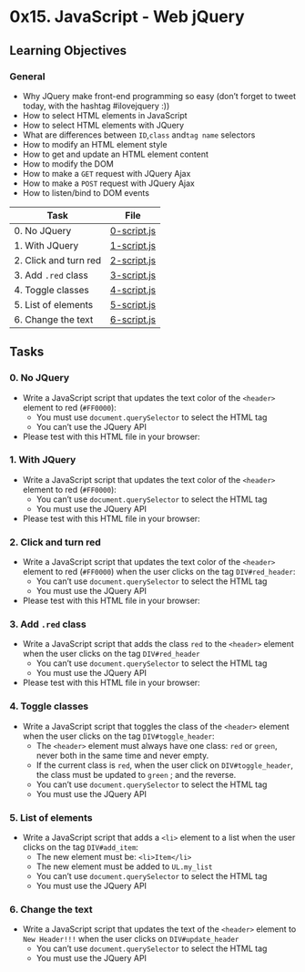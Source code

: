 # 0x15. JavaScript - Web jQuery

## Learning Objectives

### General

- Why JQuery make front-end programming so easy (don’t forget to tweet today, with the hashtag #ilovejquery :))
- How to select HTML elements in JavaScript
- How to select HTML elements with JQuery
- What are differences between `ID`,`class` and`tag name` selectors
- How to modify an HTML element style
- How to get and update an HTML element content
- How to modify the DOM
- How to make a `GET` request with JQuery Ajax
- How to make a `POST` request with JQuery Ajax
- How to listen/bind to DOM events

| Task                  | File                         |
| --------------------- | ---------------------------- |
| 0. No JQuery          | [0-script.js](./0-script.js) |
| 1. With JQuery        | [1-script.js](./1-script.js) |
| 2. Click and turn red | [2-script.js](./2-script.js) |
| 3. Add `.red` class   | [3-script.js](./3-script.js) |
| 4. Toggle classes     | [4-script.js](./4-script.js) |
| 5. List of elements   | [5-script.js](./5-script.js) |
| 6. Change the text    | [6-script.js](./6-script.js) |

## Tasks

### 0. No JQuery

- Write a JavaScript script that updates the text color of the `<header>` element to red (`#FF0000`):
  - You must use `document.querySelector` to select the HTML tag
  - You can’t use the JQuery API
- Please test with this HTML file in your browser:

### 1. With JQuery

- Write a JavaScript script that updates the text color of the `<header>` element to red (`#FF0000`):
  - You can’t use `document.querySelector` to select the HTML tag
  - You must use the JQuery API
- Please test with this HTML file in your browser:

### 2. Click and turn red

- Write a JavaScript script that updates the text color of the `<header>` element to red (`#FF0000`) when the user clicks on the tag `DIV#red_header`:
  - You can’t use `document.querySelector` to select the HTML tag
  - You must use the JQuery API
- Please test with this HTML file in your browser:

### 3. Add `.red` class

- Write a JavaScript script that adds the class `red` to the `<header>` element when the user clicks on the tag `DIV#red_header`
  - You can’t use `document.querySelector` to select the HTML tag
  - You must use the JQuery API
- Please test with this HTML file in your browser:

### 4. Toggle classes

- Write a JavaScript script that toggles the class of the `<header>` element when the user clicks on the tag `DIV#toggle_header`:
  - The `<header>` element must always have one class: `red` or `green`, never both in the same time and never empty.
  - If the current class is `red`, when the user click on `DIV#toggle_header`, the class must be updated to `green` ; and the reverse.
  - You can’t use `document.querySelector` to select the HTML tag
  - You must use the JQuery API

### 5. List of elements

- Write a JavaScript script that adds a `<li>` element to a list when the user clicks on the tag `DIV#add_item`:
  - The new element must be: `<li>Item</li>`
  - The new element must be added to `UL.my_list`
  - You can’t use `document.querySelector` to select the HTML tag
  - You must use the JQuery API

### 6. Change the text

- Write a JavaScript script that updates the text of the `<header>` element to `New Header!!!` when the user clicks on `DIV#update_header`
  - You can’t use `document.querySelector` to select the HTML tag
  - You must use the JQuery API
